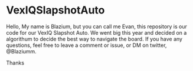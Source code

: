 # VexIQSlapshotAuto
Hello, My name is Blazium, but you can call me Evan, this repository is our code for our VexIQ 
Slapshot Auto. We went big this year and decided on a algorithum to decide the best way to navigate
the board. If you have any questions, feel free to leave a comment or issue, or DM on twitter, 
@Blaziumm.

Thanks
